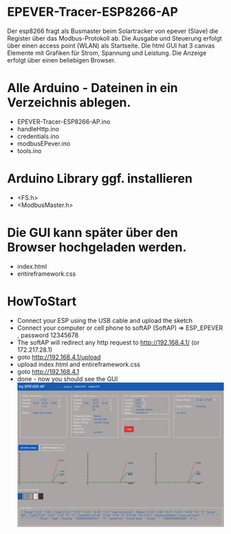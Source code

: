 # EPEVER-Tracer-ESP8266-AP
Der esp8266 fragt als Busmaster beim Solartracker von epever (Slave) die Register über das Modbus-Protokoll ab. 
Die Ausgabe und Steuerung erfolgt über einen access point (WLAN) als Startseite. 
Die html GUI hat 3 canvas Elemente mit Grafiken für Strom, Spannung und Leistung. 
Die Anzeige erfolgt über einen beliebigen Browser.

# Alle Arduino - Dateinen in ein Verzeichnis ablegen.
- EPEVER-Tracer-ESP8266-AP.ino 
- handleHttp.ino
- credentials.ino
- modbusEPever.ino
- tools.ino

# Arduino Library ggf. installieren 
- <FS.h> 
- <ModbusMaster.h>

# Die GUI kann später über den Browser hochgeladen werden.
- index.html
- entireframework.css

# HowToStart
- Connect your ESP using the USB cable and upload the sketch
- Connect your computer or cell phone to softAP (SoftAP) => ESP_EPEVER , password 12345678
- The softAP will redirect any http request to http://192.168.4.1/  (or 172.217.28.1)
- goto http://192.168.4.1/upload
- upload index.html and entireframework.css
- goto http://192.168.4.1
- done - now you should see the GUI  
![image](https://github.com/claasworks/EPEVER-Tracer-ESP8266-AP/blob/main/my_EPEVER_AP_v1_0.png)

